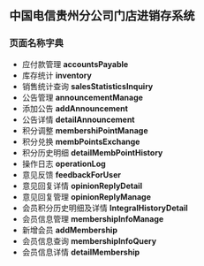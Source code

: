 ## 中国电信贵州分公司门店进销存系统

### 页面名称字典

* 应付款管理 **accountsPayable**
* 库存统计 **inventory**
* 销售统计查询 **salesStatisticsInquiry**
* 公告管理 **announcementManage**
* 添加公告 **addAnnouncement**
* 公告详情 **detailAnnouncement**
* 积分调整 **membershiPointManage**
* 积分兑换 **membPointsExchange**
* 积分历史明细 **detailMembPointHistory**
* 操作日志 **operationLog**
* 意见反馈 **feedbackForUser**
* 意见回复详情 **opinionReplyDetail**
* 意见回复管理 **opinionReplyManage**
* 会员积分历史明细及详情 **IntegralHistoryDetail**
* 会员信息管理 **membershipInfoManage**
* 新增会员 **addMembership**
* 会员信息查询 **membershipInfoQuery**
* 会员信息详情 **detailMembership**
